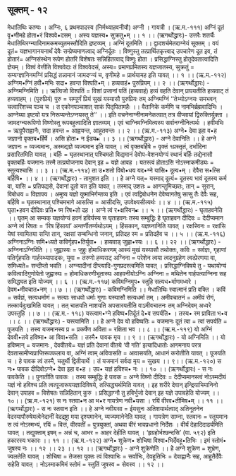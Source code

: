 ## सूक्तम्  - १२
मेधातिथिः काण्वः । अग्निः, ६ प्रथमपादस्य 
(निर्मथ्याहवनीयौ) अग्नी । गायत्री । 
(ऋ.म.-१११) 
अग्निं दूतं वृ•णीमहे  होता•रं विश्ववे•दसम् ।
अस्य यज्ञस्य• सुक्रतु•म् ।। १ ।। 
(ऋगर्थोद्धारः)- उत्तरैः शतर्चैः मेधातिथिरग्न्यादिनामकमच्युतमस्तौदिति द्रष्टव्यम् । अग्निं दूतमिति ।। द्वादशर्चमेतदाग्नेयं सूक्तम् । वयं दूतं= यज्ञभागानयनार्थं देवैः सम्प्रेष्यमाणत्वाद् अग्निर्दूतः । विष्णुस्तु तत्प्रार्थितकृत्त्वाद् उपचारेण दूत इव, तं होतारं= अग्निसंस्थेन रूपेण होतरि विशेषतः सन्निहितत्वाद् विष्णुः होता । प्रसिद्धाग्निस्तु होतृदेवतात्वादिति ज्ञेयम् । विश्वं वेत्तीति विश्ववेदाः तं विश्ववेदसं, अस्य= प्रमाणप्रमितस्य यज्ञजातस्य, सुक्रतुं = सम्यग्ज्ञानिनमग्निं प्रसिद्धं तन्नामानं जामदग्न्यं च, वृणीमहे = प्रार्थयामह इति यावत् ।। १ ।। 
(ऋ.म.-११२) 
अग्निम•ग्निं हवी•मभिः सदा• हवन्त विश्पति•म् ।
हव्यवाहं• पुरुप्रियम् ।। २ ।। 
(ऋगर्थोद्धारः) - अग्निमग्निमिति ।। ऋत्विजो विश्पतिं = विशां प्रजानां पतिं (हव्यवाहं) हव्यं वहति देवान् प्रापयतीति हव्यवाट् तं हव्यवाहम् । (पुरुप्रियं) पुरु = सम्पूर्णं प्रियं सुखं यस्यासौ पुरुप्रियः तम् अग्निमग्निं 
‘‘तेभ्योऽग्नयः समभवन् चत्वारिंशच्च पञ्च च । 
त एकोनपञ्चाशत् साकं पितृपितामहैः ।। 
वैतानिके कर्मणि च नामभिर्ब्रह्मवादिभिः । 
आग्नेय्या इष्टयो यत्र निरूप्यन्तेऽग्नयस्तु ते’’ ।। इति 
वचनेनाग्नीनामनेकत्वात् तत्र वीप्सायां द्विरुक्तिर्युक्ता । जामदग्न्यरूपिणो विष्णोस्तु रूपबहुत्वादिति ज्ञातव्यम् । एवं चाग्निमग्निमित्यस्य सर्वानग्नीनित्यर्थः । हवीमभिः = ऋग्रूपैराह्वानैः, सदा हवन्त = आह्वयन्त, आहूतवन्तः ।। २ ।।
(ऋ.म.-११३) 
अग्ने• देवा इहा व•ह जज्ञानो वृक्तब•र्हिर्षे । 
असि होता• न ईड्य•ः    ।। ३ ।। 
(ऋगर्थोद्धारः) - अग्ने देवानिति ।। हे अग्ने  जज्ञानः = व्यज्यमानः, अस्मद्यज्ञे व्यज्यमान इति यावत् । त्वं वृक्तबर्हिषे = वृक्तं १प्रस्तृतं, दर्भादिना प्रसारितमिति यावत् । बर्हिः = घृतस्थानात् पश्चिमतो विद्यमानं देवोप-वेशनयोग्यं स्थानं बर्हिः तद्येनासौ वृक्तबर्हिः यजमानः तस्मै तत्प्रयोजनाय देवान् इह = यज्ञे आवह । यतस्त्वं होताऽसि  नोऽस्माकमीड्यः = स्तुत्यश्चासि ।। ३ ।। 
(ऋ.म.-११४) 
ता उ•शतो विबो•धय यद•ग्ने यासि• दूत्य•म् । 
देवैरा स•त्सि बर्हिषि•   ।। ४ ।। 
(ऋगर्थोद्धारः) - तामुशत इति ।। हे अग्ने  यत्= यस्माद् दूत्यं= दूतस्य भावं दूतस्य कर्म वा, यासि = प्रतिपद्यसे, देवानां दूतो यत इति यावत् । तस्माद् उशतः = आगन्तुमिच्छतः, तान् = सुरान्, विबोधय = विज्ञापय । अमुष्य यज्ञो युष्माभिर्गन्तव्य इति । एवं त्वद्विबोधनेन देवेष्वागतेषु सत्सु तैः देवैः सह, बर्हिषि = घृतस्थानात् पश्चिमभागे आसत्सि = आसीदसि, उपवेक्ष्यसीत्यर्थः ।। ४ ।। 
(ऋ.म.-११५)
घृता•हवन दीदिवः प्रति• ष्म रिष•तो दह ।
अग्ने त्वं र•क्षस्विन•ः    ।। ५ ।। 
(ऋगर्थोद्धारः) - घृताहवनेति ।। घृतम् आ सम्यक् यज्ञयोग्यं हवनं हविर्यस्य स घृताहवनः तस्य सम्बुद्धिः हे घृताहवन  दीदिवः = देदीप्यमान अग्ने त्वं रिषतः = ‘रिष हिंसायां’ अन्तर्णीतर्ण्यथोऽयम् । हिंसकान्, यज्ञघ्नानिति यावत् । रक्षस्विनः = रक्षांसि येषां स्वामितया सन्ति तान्, रक्षसां सम्बन्धिनो जनान्, प्रतिदह स्म = प्रतिदहैव च ।। ५ ।। 
(ऋ.म.-११६) 
अग्निनाऽग्निः समि•ध्यते कविर्गृहप•तिर्युवा• । 
हव्यवाड् जुह्वा•स्यः   ।। ६ ।। २२ ।। 
(ऋगर्थोद्धारः) - अग्निनाऽग्निरिति ।। जुह्वास्यः = जुहुः होमाधिकरणम् आस्यं मुखं यस्यासौ तथोक्तः, कविः = सर्वज्ञः, गृहाणां पतिर्गृहपतिः गार्हस्थ्यापादकः, युवा = तरुणो हव्यराट् अग्निना = परेशेन त्वया त्वदनुग्रहेण त्वत्प्रेरणया वा, समिध्यते= सन्दीप्तो भवति । अग्न्यादीनां दीप्त्यादि-गुणप्रदस्त्वमिति यावत् । 
प्रसिद्धाग्निविषये तु - यथायोग्यं कवित्वादिगुणोपेतो जुह्वास्यः = होमाधिकरणीभूतास्यः आहवनीयोऽग्निः अग्निना = मथितेन गार्हपत्याग्निना सह समिद्ध्यत इति योज्यम् ।। ६ ।। 
(ऋ.म.-११७) 
कविमग्निमुप• स्तुहि सत्यध•र्माणमध्वरे ।
देवम•मीवचात•नम् ।। ७ ।। 
(ऋगर्थोद्धारः) - कविमग्निमिति ।। मेधातिथिः स्वात्मानं प्रति वक्ति । कविं = सर्वज्ञं, सत्यधर्माणं = सत्याः साधवो धर्माः गुणाः यस्यासौ सत्यधर्मा तम् । अमीवचातनं = अमीवं रोगं, तत्कार्यदुःखमिति यावत् । तत् चातयति नाशयति अपसारयतीति वाऽमीवचातनः तम् अग्निदेवम् अध्वरे उपस्तुहि ।। ७ ।।
(ऋ.म.- ११८) 
यस्त्वाम•ग्ने हविष्प•तिर्दूतं दे•व सपर्यति• ।
तस्य• स्म प्राविता भ•व   ।। ८ ।। 
(ऋगर्थोद्धारः) - यस्त्वामिति ।। हे अग्ने देव  यो हविष्पतिः = यजमानः दूतं त्वा = त्वां सपर्यति = पूजयति । तस्य यजमानस्य प्र = प्रकर्षेण अविता = रक्षिता भव ।। ८ ।। 
(ऋ.म.-११९) 
यो अग्निं देववी•तये हविष्मा• आ विवा•सति ।
तस्मै• पावक मृय  ।। ९ ।। 
(ऋगर्थोद्धारः) - यो अग्निमिति ।। यो  हविष्मान् = यजमानः , देववीतये= यज्ञं प्रति देवानां वीतये ‘वी गति’ इत्यादिधातोः आगमनाय परत्र देवतासामीप्यप्राप्तिरूपफलाय वा, अग्निं त्वाम् अविवासति = आवासयति, आधानं करोतीति यावत् । पूजयति च । हे पावक  त्वं तस्मै, चतुर्थी द्वितीयार्थे । तं यजमानं सर्वदा मृय = सुखय ।। ९।। 
(ऋ.म.-१२०) 
स नः• पावक दीदिवोऽग्ने• देवा इहा व•ह ।
उप• यज्ञं हविश्च• नः ।। १० ।। 
(ऋगर्थोद्धारः) - स नः पावकेति ।। पुनातीति पावकः । तस्य सम्बुद्धिः हे पावक = अग्ने  विष्णो  दीदिवः = देदीप्यमानस्त्वं नोऽस्मदीयं यज्ञं नो हविश्च प्रति त्वत्पूजारूपयज्ञादिविषये, तत्सिद्ध्यर्थमिति यावत् । इह शरीरे देवान् इन्द्रियाभिमानिनो देवान् उपाहव = विशेषतः सन्निहितान् कुरु । प्रसिद्धाग्नौ तु हविर्भुजो देवान् इह यज्ञे उपावहेति योज्यम् ।। १०।।
(ऋ.म.-१२१) 
स नः स्तवा•न आ भ•र गायत्रेण नवी•यसा ।
रयिं वीरव•तीमिष•म् ।। ११ ।। 
(ऋगर्थोद्धारः) - स नः स्तवान इति ।। हे अग्ने  नवीयसा = ईयसुनः अतिशयार्थत्वाद् अतिनूतनेन वेदस्यापौरुषेयत्वेनेदानीं वेदद्रष्ट्रा मया दृश्यमानेन, व्यज्यमानेनेति यावत् । गायत्रेण साम्ना, स्तवानः = स्तूयमानः स त्वं नोऽस्मभ्यं, रयिं = वित्तं, वीरवतीं = पुत्रयुक्तां, अथवा वीरं भावप्रधानो  निर्देशः । वीर्यं  देहादिदार्ढ्यमिति यावत् । तद्युक्ताम् इषम् = अन्नं च, आभर = आहर देहीति यावत् । ‘हृग्रहोर्भश्छन्दसि’ (वा. ५९२) इति हकारस्य भकारः ।। ११ ।।
(ऋ.म.-१२२) 
अग्ने• शुक्रेण• शोचिषा विश्वा•भिर्देवहू•तिभिः ।
इमं स्तोमं• जुषस्व नः   ।। १२ ।। २३ ।। १२ ।। 
(ऋगर्थोद्धारः) - अग्ने शुक्रेणेति ।। हेे अग्ने  शुक्रेण = शुभ्रेण, ज्वलतेति यावत् । शोचिषा = तेजसा युक्तः त्वं विश्वाभिः = सर्वाभिः, देवहूतिभिः = देवाह्वानैः सह, आहूतैर्देवैः सहेति यावत् । नोऽस्माकमिमं स्तोमं = स्तुतिं जुषस्व = सेवस्व ।। १२ ।। 
